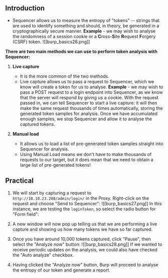 ## Introduction 
- Sequencer allows us to measure the entropy of "tokens" -- strings that are used to identify something and should, in theory, be generated in a cryptographically secure manner.
**Example** - 
we may wish to analyse the randomness of a session cookie or a **C**ross-**S**ite **R**equest **F**orgery (CSRF) token.
![[burp_basics26.png]]

**There are two main methods we can use to perform token analysis with Sequencer:**
1. **Live capture**
	- It is the more common of the two methods.
	- Live capture allows us to pass a request to Sequencer, which we know will create a token for us to analyse.
**Example** - 
we may wish to pass a POST request to a login endpoint into Sequencer, as we know that the server will respond by giving us a cookie. With the request passed in, we can tell Sequencer to start a live capture: it will then make the same request thousands of times automatically, storing the generated token samples for analysis. Once we have accumulated enough samples, we stop Sequencer and allow it to analyse the captured tokens.

2. **Manual load**
	- It allows us to load a list of pre-generated token samples straight into Sequencer for analysis.
	- Using Manual Load means we don't have to make thousands of requests to our target, but it does mean that we need to obtain a large list of pre-generated tokens!

## Practical 
1. We will start by capturing a request to `http://10.10.23.208/admin/login/` in the Proxy. Right-click on the request and choose "Send to Sequencer":
![[burp_basics27.png]]
In this instance, we are testing the `loginToken`, so select the radio button for "Form field":

2. A new window will now pop up telling us that we are performing a live capture and showing us how many tokens we have so far captured.
3. Once you have around 10,000 tokens captured, click "Pause", then select the "Analyze now" button:
![[burp_basics28.png]]
If we wanted to receive periodic updates on the analysis, we could also have checked the "Auto analyze" checkbox.
4. Having clicked the "Analyze now" button, Burp will proceed to analyse the entropy of our token and generate a report.

